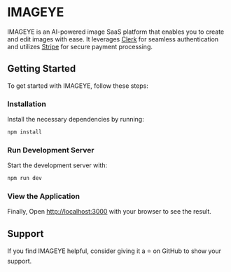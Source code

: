 # IMAGEYE

IMAGEYE is an AI-powered image SaaS platform that enables you to create and edit images with ease. It leverages [Clerk](https://clerk.com/) for seamless authentication and utilizes [Stripe](https://stripe.com/) for secure payment processing.

## Getting Started

To get started with IMAGEYE, follow these steps:

### Installation

Install the necessary dependencies by running:

```bash
npm install
```

### Run Development Server

Start the development server with:

```bash
npm run dev
```

### View the Application

Finally, Open [http://localhost:3000](http://localhost:3000) with your browser to see the result.


## Support

If you find IMAGEYE helpful, consider giving it a :star: on GitHub to show your support.

